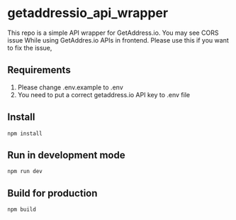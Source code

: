 # getaddressio_api_wrapper

This repo is a simple API wrapper for GetAddress.io. You may see CORS issue While using GetAddres.io APIs in frontend.
Please use this if you want to fix the issue, 

## Requirements

1. Please change .env.example to .env
2. You need to put a correct getaddress.io API key to .env file

## Install

`npm install`

## Run in development mode

`npm run dev`

## Build for production

`npm build`